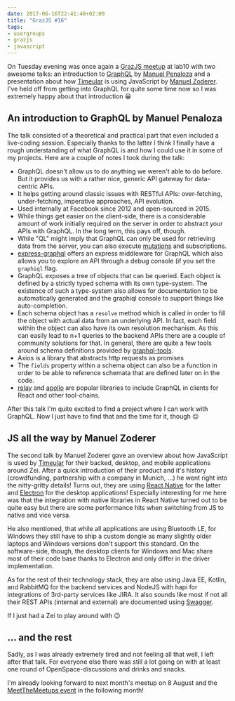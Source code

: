 ```yaml
---
date: 2017-06-16T22:41:48+02:00
title: "GrazJS #16"
tags:
- usergroups
- grazjs
- javascript
---
```


On Tuesday evening was once again
a [GrazJS meetup](https://www.meetup.com/grazjs/events/239618888/) at lab10 with
two awesome talks: an introduction to [GraphQL](http://graphql.org/)
by [Manuel Penaloza](http://manpenaloza.net/) and a presentation about
how [Timeular](https://timeular.com/) is using JavaScript
by [Manuel Zoderer](https://at.linkedin.com/in/manuel-zoderer-b0a87b78). I've
held off from getting into GraphQL for quite some time now so I was extremely
happy about that introduction 😀

## An introduction to GraphQL by Manuel Penaloza

The talk consisted of a theoretical and practical part that even included a
live-coding session. Especially thanks to the latter I think I finally have a
rough understanding of what GraphQL is and how I could use it in some of my
projects. Here are a couple of notes I took during the talk:

- GraphQL doesn't allow us to do anything we weren't able to do before. But it
  provides us with a rather nice, generic API gateway for data-centric APIs.
- It helps getting around classic issues with RESTful APIs: over-fetching,
  under-fetching, imperative approaches, API evolution.
- Used internally at Facebook since 2012 and open-sourced in 2015.
- While things get easier on the client-side, there is a considerable amount of
  work initially required on the server in order to abstract your APIs with
  GraphQL. In the long term, this pays off, though.
- While "QL" might imply that GraphQL can only be used for retrieving data from
  the server, you can also
  execute [mutations](http://graphql.org/learn/queries/#mutations) and
  subscriptions.
- [express-graphql](https://github.com/graphql/express-graphql) offers an
  express middleware for GraphQL which also allows you to explore an API through
  a debug console (if you set the `graphiql` flag.
- GraphQL exposes a tree of objects that can be queried. Each object is defined
  by a strictly typed schema with its own type-system. The existence of such a
  type-system also allows for documentation to be automatically generated and
  the graphiql console to support things like auto-completion.
- Each schema object has a `resolve` method which is called in order to fill the
  object with actual data from an underlying API. In fact, each field within the
  object can also have its own resolution mechanism. As this can easily lead to
  n+1 queries to the backend APIs there are a couple of community solutions for
  that. In general, there are quite a few tools around schema definitions
  provided by [graphql-tools](https://github.com/apollographql/graphql-tools).
- Axios is a library that abstracts http requests as promises
- The `fields` property within a schema object can also be a function in order
  to be able to reference schemata that are defined later on in the code.
- [relay](https://facebook.github.io/relay/)
  and [apollo](https://www.apollodata.com/) are popular libraries to include
  GraphQL in clients for React and other tool-chains.

After this talk I'm quite excited to find a project where I can work with
GraphQL. Now I just have to find that and the time for it, though 😉


## JS all the way by Manuel Zoderer

The second talk by Manuel Zoderer gave an overview about how JavaScript is used
by [Timeular](https://timeular.com/) for their backed, desktop, and mobile
applications around Zei. After a quick introduction of their product and it's
history (crowdfunding, partnership with a company in Munich, ...) he went right
into the nitty-gritty details! Turns out, they are
using [React Native](https://facebook.github.io/react-native/) for the latter
and [Electron](https://electron.atom.io/) for the desktop applications!
Especially interesting for me here was that the integration with native
libraries in React Native turned out to be quite easy but there are some
performance hits when switching from JS to native and vice versa.

He also mentioned, that while all applications are using Bluetooth LE, for
Windows they still have to ship a custom dongle as many slightly older laptops
and Windows versions don't support this standard. On the software-side, though,
the desktop clients for Windows and Mac share most of their code base thanks to
Electron and only differ in the driver implementation.

As for the rest of their technology stack, they are also using Java EE, Kotlin,
and RabbitMQ for the backend services and NodeJS with hapi for integrations of
3rd-party services like JIRA. It also sounds like most if not all their REST
APIs (internal and external) are documented using [Swagger](http://swagger.io/).

If I just had a Zei to play around with 😉

## ... and the rest

Sadly, as I was already extremely tired and not feeling all that well, I left
after that talk. For everyone else there was still a lot going on with at least
one round of OpenSpace-discussions and drinks and snacks.

I'm already looking forward to next month's meetup on 8 August and
the [MeetTheMeetups event](https://meet-the-meetups.org/events/graz-2017/) in
the following month!
